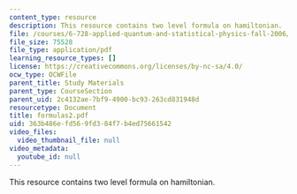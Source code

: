 ```yaml
---
content_type: resource
description: This resource contains two level formula on hamiltonian.
file: /courses/6-728-applied-quantum-and-statistical-physics-fall-2006/363b486efd569fd384f7b4ed75661542_formulas2.pdf
file_size: 75528
file_type: application/pdf
learning_resource_types: []
license: https://creativecommons.org/licenses/by-nc-sa/4.0/
ocw_type: OCWFile
parent_title: Study Materials
parent_type: CourseSection
parent_uid: 2c4132ae-7bf9-4900-bc93-263cd831948d
resourcetype: Document
title: formulas2.pdf
uid: 363b486e-fd56-9fd3-84f7-b4ed75661542
video_files:
  video_thumbnail_file: null
video_metadata:
  youtube_id: null
---
```

This resource contains two level formula on hamiltonian.